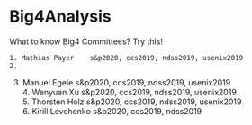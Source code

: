 # Big4Analysis
What to know Big4 Committees? Try this!

	1. Mathias Payer	s&p2020, ccs2019, ndss2019, usenix2019  
 	2. 	  
  3. Manuel Egele	s&p2020, ccs2019, ndss2019, usenix2019  
	4. Wenyuan Xu	s&p2020, ccs2019, ndss2019, usenix2019  
	5. Thorsten Holz	s&p2020, ccs2019, ndss2019, usenix2019  
	6. Kirill Levchenko	s&p2020, ccs2019, ndss2019  
